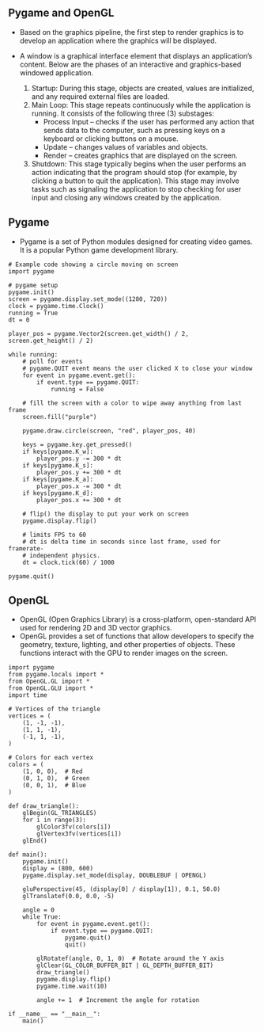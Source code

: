 ## Pygame and OpenGL
- Based on the graphics pipeline, the first step to render graphics is to develop
an application where the graphics will be displayed.

- A window is a graphical interface element that displays an application’s
content. Below are the phases of an interactive and graphics-based windowed
application.

  1. Startup: During this stage, objects are created, values are initialized,
      and any required external files are loaded.
  2. Main Loop: This stage repeats continuously while the application is
      running. It consists of the following three (3) substages:
      - Process Input – checks if the user has performed any action that
         sends data to the computer, such as pressing keys on a keyboard
         or clicking buttons on a mouse.
      - Update – changes values of variables and objects.
      - Render – creates graphics that are displayed on the screen.
  3. Shutdown: This stage typically begins when the user performs an
      action indicating that the program should stop (for example, by clicking
      a button to quit the application). This stage may involve tasks such as
      signaling the application to stop checking for user input and closing
      any windows created by the application.

## Pygame 
- Pygame is a set of Python modules designed for creating video games. It is a
popular Python game development library.

```
# Example code showing a circle moving on screen
import pygame

# pygame setup
pygame.init()
screen = pygame.display.set_mode((1280, 720))
clock = pygame.time.Clock()
running = True
dt = 0

player_pos = pygame.Vector2(screen.get_width() / 2, screen.get_height() / 2)

while running:
    # poll for events
    # pygame.QUIT event means the user clicked X to close your window
    for event in pygame.event.get():
        if event.type == pygame.QUIT:
            running = False

    # fill the screen with a color to wipe away anything from last frame
    screen.fill("purple")

    pygame.draw.circle(screen, "red", player_pos, 40)

    keys = pygame.key.get_pressed()
    if keys[pygame.K_w]:
        player_pos.y -= 300 * dt
    if keys[pygame.K_s]:
        player_pos.y += 300 * dt
    if keys[pygame.K_a]:
        player_pos.x -= 300 * dt
    if keys[pygame.K_d]:
        player_pos.x += 300 * dt

    # flip() the display to put your work on screen
    pygame.display.flip()

    # limits FPS to 60
    # dt is delta time in seconds since last frame, used for framerate-
    # independent physics.
    dt = clock.tick(60) / 1000

pygame.quit()

```

## OpenGL
- OpenGL (Open Graphics Library) is a cross-platform, open-standard API used for rendering 2D and 3D vector graphics.
- OpenGL provides a set of functions that allow developers to specify the geometry, texture, lighting, and other properties of objects. These functions interact with the GPU to render images on the screen.

```
import pygame
from pygame.locals import *
from OpenGL.GL import *
from OpenGL.GLU import *
import time

# Vertices of the triangle
vertices = (
    (1, -1, -1),
    (1, 1, -1),
    (-1, 1, -1),
)

# Colors for each vertex
colors = (
    (1, 0, 0),  # Red
    (0, 1, 0),  # Green
    (0, 0, 1),  # Blue
)

def draw_triangle():
    glBegin(GL_TRIANGLES)
    for i in range(3):
        glColor3fv(colors[i])
        glVertex3fv(vertices[i])
    glEnd()

def main():
    pygame.init()
    display = (800, 600)
    pygame.display.set_mode(display, DOUBLEBUF | OPENGL)

    gluPerspective(45, (display[0] / display[1]), 0.1, 50.0)
    glTranslatef(0.0, 0.0, -5)

    angle = 0
    while True:
        for event in pygame.event.get():
            if event.type == pygame.QUIT:
                pygame.quit()
                quit()

        glRotatef(angle, 0, 1, 0)  # Rotate around the Y axis
        glClear(GL_COLOR_BUFFER_BIT | GL_DEPTH_BUFFER_BIT)
        draw_triangle()
        pygame.display.flip()
        pygame.time.wait(10)

        angle += 1  # Increment the angle for rotation

if __name__ == "__main__":
    main()

```


